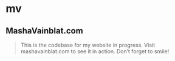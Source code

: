 # mv

## MashaVainblat.com

>This is the codebase for my website in progress. Visit mashavainblat.com to see it in action. Don’t forget to smile!

